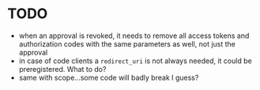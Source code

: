 # TODO

- when an approval is revoked, it needs to remove all access tokens and 
  authorization codes with the same parameters as well, not just the
  approval
- in case of code clients a `redirect_uri` is not always needed, it could
  be preregistered. What to do?
- same with scope...some code will badly break I guess?
